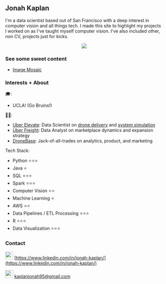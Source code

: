## Jonah Kaplan

I'm a data scientist based out of San Francisco with a deep interest in computer vision and all things tech. I made this site to highlight my projects I worked on as I've taught myself computer vision. I've also included other, non CV, projects just for kicks.

<div style="text-align:center"><img src="https://media-exp1.licdn.com/dms/image/C5603AQEiQptLVMvyyw/profile-displayphoto-shrink_200_200/0?e=1594857600&v=beta&t=56M22eh0a6bD9xB_B4TMe2rhM2Qery2DMzH-eW_n4E0" /></div>


### See some sweet content

- [Image Mosaic](pages/image_mosaic.md)

### Interests + About

🎓: 
- UCLA! (Go Bruins!)

👨‍💻:
- [Uber Elevate](https://www.uber.com/us/en/elevate/): Data Scientist on [drone delivery](https://www.youtube.com/watch?v=0yMv16p8FO8) and [system simulation](https://www.youtube.com/watch?v=RMNL_NL7jVQ)
- [Uber Freight](https://www.uber.com/us/en/freight/): Data Analyst on marketplace dynamics and expansion strategy
- [DroneBase](https://dronebase.com/): Jack-of-all-trades on analytics, product, and marketing

Tech Stack: 
- Python ⭐⭐⭐
- Java ⭐
- SQL ⭐⭐⭐
- Spark ⭐⭐⭐
- Computer Vision ⭐⭐
- Machine Learning ⭐
- AWS ⭐⭐
- Data Pipelines / ETL Processing ⭐⭐⭐
- R ⭐⭐⭐
- Data Visualization ⭐⭐⭐



### Contact
<img src="https://image.flaticon.com/icons/svg/174/174857.svg" width="25"/> [https://www.linkedin.com/in/jonah-kaplan/](https://www.linkedin.com/in/jonah-kaplan/)

<img src="https://icons.iconarchive.com/icons/dtafalonso/android-l/512/Gmail-icon.png" width="25"/> [kaplanjonah95@gmail.com](kaplanjonah95@gmail.com)


